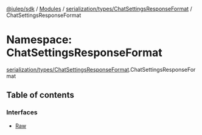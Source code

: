 [@julep/sdk](../README.md) / [Modules](../modules.md) / [serialization/types/ChatSettingsResponseFormat](serialization_types_ChatSettingsResponseFormat.md) / ChatSettingsResponseFormat

# Namespace: ChatSettingsResponseFormat

[serialization/types/ChatSettingsResponseFormat](serialization_types_ChatSettingsResponseFormat.md).ChatSettingsResponseFormat

## Table of contents

### Interfaces

- [Raw](../interfaces/serialization_types_ChatSettingsResponseFormat.ChatSettingsResponseFormat.Raw.md)
